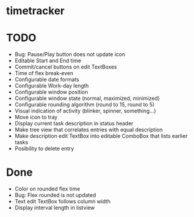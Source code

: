 timetracker
===========

TODO
===========
* Bug: Pause/Play button does not update icon
* Editable Start and End time
* Commit/cancel buttons on edit TextBoxes
* Time of flex break-even
* Configurable date formats
* Configurable Work-day length
* Configurable window position
* Configurable window state (normal, maximized, minimized)
* Configurable rounding algorithm (round to 15, round to 5)
* Visual indication of activity (blinker, spinner, something...)
* Move icon to tray
* Display current task description in status header
* Make tree view that correlates entries with equal description
* Make description edit TextBox into editable ComboBox that lists earlier tasks
* Posibility to delete entry

Done
===========
* Color on rounded flex time
* Bug: Flex rounded is not updated
* Text edit TextBox follows column width
* Display interval length in listview
